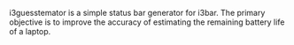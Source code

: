 i3guesstemator is a simple status bar generator for i3bar. 
The primary objective is to improve the accuracy of estimating the remaining battery life of a laptop.
